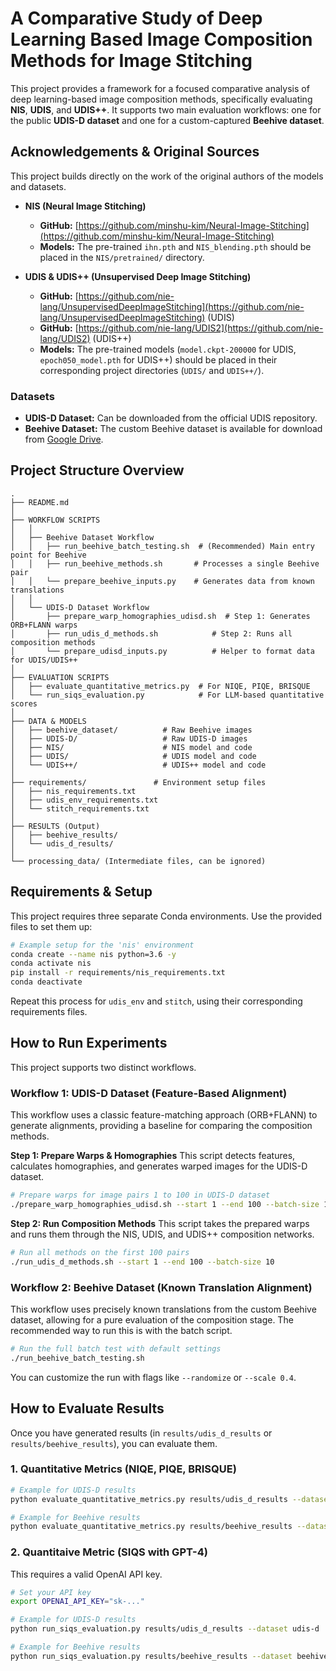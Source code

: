 # A Comparative Study of Deep Learning Based Image Composition Methods for Image Stitching

This project provides a framework for a focused comparative analysis of deep learning-based image composition methods, specifically evaluating **NIS**, **UDIS**, and **UDIS++**. It supports two main evaluation workflows: one for the public **UDIS-D dataset** and one for a custom-captured **Beehive dataset**.

## Acknowledgements & Original Sources

This project builds directly on the work of the original authors of the models and datasets.

-   **NIS (Neural Image Stitching)**
    -   **GitHub:** [https://github.com/minshu-kim/Neural-Image-Stitching](https://github.com/minshu-kim/Neural-Image-Stitching)
    -   **Models:** The pre-trained `ihn.pth` and `NIS_blending.pth` should be placed in the `NIS/pretrained/` directory.

-   **UDIS & UDIS++ (Unsupervised Deep Image Stitching)**
    -   **GitHub:** [https://github.com/nie-lang/UnsupervisedDeepImageStitching](https://github.com/nie-lang/UnsupervisedDeepImageStitching) (UDIS)
    -   **GitHub:** [https://github.com/nie-lang/UDIS2](https://github.com/nie-lang/UDIS2) (UDIS++)
    -   **Models:** The pre-trained models (`model.ckpt-200000` for UDIS, `epoch050_model.pth` for UDIS++) should be placed in their corresponding project directories (`UDIS/` and `UDIS++/`).

### Datasets

-   **UDIS-D Dataset:** Can be downloaded from the official UDIS repository.
-   **Beehive Dataset:** The custom Beehive dataset is available for download from [Google Drive](https://drive.google.com/drive/folders/1v_GwWWWO9Ju3nm2is6biXaEqTynbWGau?usp=sharing).

## Project Structure Overview

```
.
├── README.md
│
├── WORKFLOW SCRIPTS
│   │
│   ├── Beehive Dataset Workflow
│   │   ├── run_beehive_batch_testing.sh  # (Recommended) Main entry point for Beehive
│   │   ├── run_beehive_methods.sh       # Processes a single Beehive pair
│   │   └── prepare_beehive_inputs.py    # Generates data from known translations
│   │
│   └── UDIS-D Dataset Workflow
│       ├── prepare_warp_homographies_udisd.sh  # Step 1: Generates ORB+FLANN warps
│       ├── run_udis_d_methods.sh            # Step 2: Runs all composition methods
│       └── prepare_udisd_inputs.py          # Helper to format data for UDIS/UDIS++
│
├── EVALUATION SCRIPTS
│   ├── evaluate_quantitative_metrics.py  # For NIQE, PIQE, BRISQUE
│   └── run_siqs_evaluation.py            # For LLM-based quantitative scores
│
├── DATA & MODELS
│   ├── beehive_dataset/          # Raw Beehive images
│   ├── UDIS-D/                   # Raw UDIS-D images
│   ├── NIS/                      # NIS model and code
│   ├── UDIS/                     # UDIS model and code
│   └── UDIS++/                   # UDIS++ model and code
│
├── requirements/               # Environment setup files
│   ├── nis_requirements.txt
│   ├── udis_env_requirements.txt
│   └── stitch_requirements.txt
│
├── RESULTS (Output)
│   ├── beehive_results/
│   └── udis_d_results/
│
└── processing_data/ (Intermediate files, can be ignored)
```

## Requirements & Setup

This project requires three separate Conda environments. Use the provided files to set them up:

```bash
# Example setup for the 'nis' environment
conda create --name nis python=3.6 -y
conda activate nis
pip install -r requirements/nis_requirements.txt
conda deactivate
```
Repeat this process for `udis_env` and `stitch`, using their corresponding requirements files.

## How to Run Experiments

This project supports two distinct workflows.

### Workflow 1: UDIS-D Dataset (Feature-Based Alignment)

This workflow uses a classic feature-matching approach (ORB+FLANN) to generate alignments, providing a baseline for comparing the composition methods.

**Step 1: Prepare Warps & Homographies**
This script detects features, calculates homographies, and generates warped images for the UDIS-D dataset.

```bash
# Prepare warps for image pairs 1 to 100 in UDIS-D dataset
./prepare_warp_homographies_udisd.sh --start 1 --end 100 --batch-size 10
```

**Step 2: Run Composition Methods**
This script takes the prepared warps and runs them through the NIS, UDIS, and UDIS++ composition networks.

```bash
# Run all methods on the first 100 pairs 
./run_udis_d_methods.sh --start 1 --end 100 --batch-size 10
```

### Workflow 2: Beehive Dataset (Known Translation Alignment)

This workflow uses precisely known translations from the custom Beehive dataset, allowing for a pure evaluation of the composition stage. The recommended way to run this is with the batch script.

```bash
# Run the full batch test with default settings
./run_beehive_batch_testing.sh
```
You can customize the run with flags like `--randomize` or `--scale 0.4`.

## How to Evaluate Results

Once you have generated results (in `results/udis_d_results` or `results/beehive_results`), you can evaluate them.

### 1. Quantitative Metrics (NIQE, PIQE, BRISQUE)

```bash
# Example for UDIS-D results
python evaluate_quantitative_metrics.py results/udis_d_results --dataset udis-d

# Example for Beehive results
python evaluate_quantitative_metrics.py results/beehive_results --dataset beehive
```

### 2. Quantitaive Metric (SIQS with GPT-4)

This requires a valid OpenAI API key.

```bash
# Set your API key
export OPENAI_API_KEY="sk-..."

# Example for UDIS-D results
python run_siqs_evaluation.py results/udis_d_results --dataset udis-d

# Example for Beehive results
python run_siqs_evaluation.py results/beehive_results --dataset beehive
```

